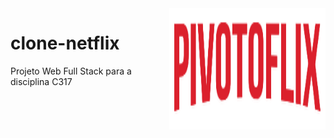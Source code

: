 <img align="right" width="250" height="194" src="https://raw.githubusercontent.com/GabrielPivoto/clone-netflix/master/client/images/f3c25af9edd7c1069c967dd565f75ec6.png">

# clone-netflix
Projeto Web Full Stack para a disciplina C317 

